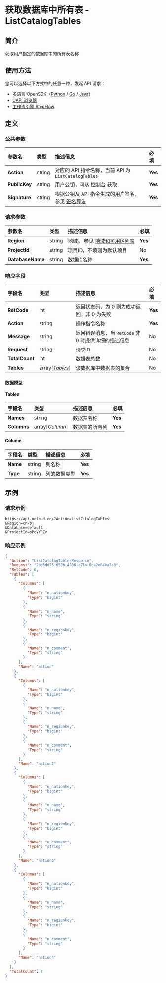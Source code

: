 # 获取数据库中所有表 - ListCatalogTables

## 简介

获取用户指定的数据库中的所有表名称





## 使用方法

您可以选择以下方式中的任意一种，发起 API 请求：
- 多语言 OpenSDK（[Python](https://github.com/ucloud/ucloud-sdk-python3) / [Go](https://github.com/ucloud/ucloud-sdk-go) / [Java](https://github.com/ucloud/ucloud-sdk-java)）
- [UAPI 浏览器](https://console.ucloud.cn/uapi/detail?id=ListCatalogTables)
- [工作流引擎 StepFlow](https://console.ucloud.cn/stepflow/manage/)

## 定义

### 公共参数

| 参数名 | 类型 | 描述信息 | 必填 |
|:---|:---|:---|:---|
| **Action**     | string  | 对应的 API 指令名称，当前 API 为 `ListCatalogTables`                        | **Yes** |
| **PublicKey**  | string  | 用户公钥，可从 [控制台](https://console.ucloud.cn/uapi/apikey) 获取                                             | **Yes** |
| **Signature**  | string  | 根据公钥及 API 指令生成的用户签名，参见 [签名算法](api/summary/signature.md)  | **Yes** |

### 请求参数

| 参数名 | 类型 | 描述信息 | 必填 |
|:---|:---|:---|:---|
| **Region** | string | 地域。 参见 [地域和可用区列表](api/summary/regionlist) |**Yes**|
| **ProjectId** | string | 项目ID，不填则为默认项目 |No|
| **DatabaseName** | string | 数据库名称 |**Yes**|

### 响应字段

| 字段名 | 类型 | 描述信息 | 必填 |
|:---|:---|:---|:---|
| **RetCode** | int | 返回状态码，为 0 则为成功返回，非 0 为失败 |**Yes**|
| **Action** | string | 操作指令名称 |**Yes**|
| **Message** | string | 返回错误消息，当 `RetCode` 非 0 时提供详细的描述信息 |No|
| **Request** | string | 请求ID |No|
| **TotalCount** | int | 数据表总数 |No|
| **Tables** | array[[*Tables*](#Tables)] | 该数据库中数据表的集合 |No|

#### 数据模型


#### Tables

| 字段名 | 类型 | 描述信息 | 必填 |
|:---|:---|:---|:---|
| **Names** | string | 数据表名称 |**Yes**|
| **Columns** | array[[*Column*](#Column)] | 数据表的所有列 |**Yes**|

#### Column

| 字段名 | 类型 | 描述信息 | 必填 |
|:---|:---|:---|:---|
| **Name** | string | 列名称 |**Yes**|
| **Type** | string | 列的数据类型 |**Yes**|

## 示例

### 请求示例
    
```
https://api.ucloud.cn/?Action=ListCatalogTables
&Region=cn-bj
&Database=default
&ProjectId=oPcVYRZv
```

### 响应示例
    
```json
{
  "Action": "ListCatalogTablesResponse",
  "Request": "2bb5dd25-650b-4836-a7fa-0ca2e84ba2e8",
  "RetCode": 0,
  "Tables": [
    {
      "Columns": [
        {
          "Name": "n_nationkey",
          "Type": "bigint"
        },
        {
          "Name": "n_name",
          "Type": "string"
        },
        {
          "Name": "n_regionkey",
          "Type": "bigint"
        },
        {
          "Name": "n_comment",
          "Type": "string"
        }
      ],
      "Name": "nation"
    },
    {
      "Columns": [
        {
          "Name": "n_nationkey",
          "Type": "bigint"
        },
        {
          "Name": "n_name",
          "Type": "string"
        },
        {
          "Name": "n_regionkey",
          "Type": "bigint"
        },
        {
          "Name": "n_comment",
          "Type": "string"
        }
      ],
      "Name": "nation2"
    },
    {
      "Columns": [
        {
          "Name": "n_nationkey",
          "Type": "bigint"
        },
        {
          "Name": "n_name",
          "Type": "string"
        },
        {
          "Name": "n_regionkey",
          "Type": "bigint"
        },
        {
          "Name": "n_comment",
          "Type": "string"
        }
      ],
      "Name": "nation3"
    },
    {
      "Columns": [
        {
          "Name": "n_nationkey",
          "Type": "bigint"
        },
        {
          "Name": "n_name",
          "Type": "string"
        },
        {
          "Name": "n_regionkey",
          "Type": "bigint"
        },
        {
          "Name": "n_comment",
          "Type": "string"
        }
      ],
      "Name": "nation4"
    }
  ],
  "TotalCount": 4
}
```





